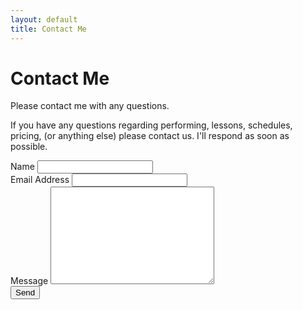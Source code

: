 ```yaml
---
layout: default
title: Contact Me
---
```


<div id="contact">
  <h1 class="pageTitle">Contact Me</h1>
  <div class="contactContent">
      <p class="intro">Please contact me with any questions.</p>
      <p>If you have any questions regarding performing, lessons, schedules, pricing, (or anything else) please contact us. I'll respond as soon as possible.</p>
  </div>
  <form action="http://formspree.io/info@pianobycassie.com" method="POST">
    <label for="name">Name</label>
    <input type="text" id="name" name="name" class="full-width"><br>
    <label for="email">Email Address</label>
    <input type="email" id="email" name="_replyto" class="full-width"><br>
    <label for="message">Message</label>
    <textarea name="message" id="message" cols="30" rows="10" class="full-width"></textarea><br>
    <input type="submit" value="Send" class="button">
  </form>
</div>
